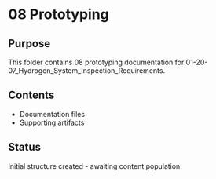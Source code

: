 # 08 Prototyping

## Purpose
This folder contains 08 prototyping documentation for 01-20-07_Hydrogen_System_Inspection_Requirements.

## Contents
- Documentation files
- Supporting artifacts

## Status
Initial structure created - awaiting content population.

